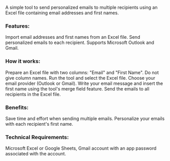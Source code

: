 A simple tool to send personalized emails to multiple recipients using an Excel file containing email addresses and first names.
### Features:
Import email addresses and first names from an Excel file.
Send personalized emails to each recipient.
Supports Microsoft Outlook and Gmail.
### How it works:
Prepare an Excel file with two columns: "Email" and "First Name". Do not give column names.
Run the tool and select the Excel file.
Choose your email provider (Outlook or Gmail).
Write your email message and insert the first name using the tool's merge field feature.
Send the emails to all recipients in the Excel file.
### Benefits:
Save time and effort when sending multiple emails.
Personalize your emails with each recipient's first name.
### Technical Requirements:
Microsoft Excel or Google Sheets, 
Gmail account with an app password associated with the account.
